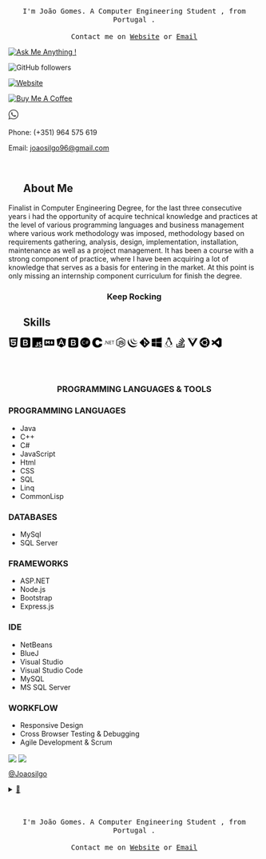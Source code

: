 <!--### Hi there 👋 
#### 𝐇𝐞𝐥𝐥𝐨 𝐭𝐡𝐞𝐫𝐞, 𝐟𝐞𝐥𝐥𝐨𝐰 <𝚌𝚘𝚍𝚎𝚛𝚜/>!-->

<p align="center">
  <br><br>
  <samp>
                                I'm João Gomes. A Computer Engineering Student , from  Portugal .  
     <br><br>Contact me on <a href="https://joaosilgo.github.io/joaogomes/">Website</a> or <a href="mailto:joaosilgo96@gmail.com">Email</a>
  </samp>
</p>

[![Ask Me Anything !](https://img.shields.io/badge/Ask%20me-anything-1abc9c.svg)](https://joaosilgo.github.io/joaogomes/#contact)

![GitHub followers](https://img.shields.io/github/followers/Joaosilgo?style=social)

[![Website](https://img.shields.io/website?down_message=offline&style=plastic&up_color=%23331a00&up_message=online&url=https://joaosilgo.github.io/joaogomes/)](https://joaosilgo.github.io/joaogomes/)




<a href="https://www.buymeacoffee.com/JoaoGomes" target="_blank"><img src="https://cdn.buymeacoffee.com/buttons/v2/default-white.png" alt="Buy Me A Coffee" style="height: 20px !important;width: 50px !important;" ></a>


 
 <a href="https://api.whatsapp.com/send?phone=+351964575619&text=Hi%20There"><img src="https://raw.githubusercontent.com/Joaosilgo/Joaosilgo/master/img/iconfinder_whatsup_633187.svg" width="20" height="20"  /></a>
 
 <!--[Whatsapp](https://api.whatsapp.com/send?phone=+351964575619&text=Hi%20There) -->

Phone: (+351) 964 575 619

Email: <a href="mailto:joaosilgo96@gmail.com">joaosilgo96@gmail.com</a>

</br>

## &nbsp; &nbsp; &nbsp; **About Me**

Finalist in Computer Engineering Degree, for the last three consecutive years i had the opportunity of acquire technical knowledge and practices at the level of various programming languages ​​and business management where various work methodology was imposed, methodology based on requirements gathering, analysis, design, implementation, installation, maintenance as well as a project management. It has been a course with a strong component of practice, where I have been acquiring a lot of knowledge that serves as a basis for entering in the market. At this point is only missing an internship component curriculum for finish the degree.


### <p align="center">**Keep Rocking**  </p>




 ## &nbsp; &nbsp; &nbsp; **Skills**



<a href="https://joaosilgo.github.io/joaogomes/"><img src="https://raw.githubusercontent.com/Joaosilgo/Joaosilgo/master/img/html5.svg"  width="20" height="20" /></a>
<a href="https://joaosilgo.github.io/joaogomes/"><img src="https://raw.githubusercontent.com/Joaosilgo/Joaosilgo/master/img/bootstrap.svg"  width="20" height="20" /></a>
<a href="https://joaosilgo.github.io/joaogomes/"><img src="https://raw.githubusercontent.com/Joaosilgo/Joaosilgo/master/img/javascript.svg"  width="20" height="20" /></a>
<a href="https://joaosilgo.github.io/joaogomes/"><img src="https://raw.githubusercontent.com/Joaosilgo/Joaosilgo/master/img/markdown.svg"  width="20" height="20" /></a>
<a href="https://joaosilgo.github.io/joaogomes/"><img src="https://raw.githubusercontent.com/Joaosilgo/Joaosilgo/master/img/angular.svg"  width="20" height="20" /></a>
<a href="https://joaosilgo.github.io/joaogomes/"><img src="https://raw.githubusercontent.com/Joaosilgo/Joaosilgo/master/img/bootstrap.svg"  width="20" height="20" /></a>
<a href="https://joaosilgo.github.io/joaogomes/"><img src="https://raw.githubusercontent.com/Joaosilgo/Joaosilgo/master/img/csharp.svg"  width="20" height="20" /></a>
<a href="https://joaosilgo.github.io/joaogomes/"><img src="https://raw.githubusercontent.com/Joaosilgo/Joaosilgo/master/img/c.svg"  width="20" height="20" /></a>
<a href="https://joaosilgo.github.io/joaogomes/"><img src="https://raw.githubusercontent.com/Joaosilgo/Joaosilgo/master/img/dot-net.svg"  width="20" height="20" /></a>
<a href="https://joaosilgo.github.io/joaogomes/"><img src="https://raw.githubusercontent.com/Joaosilgo/Joaosilgo/master/img/node-dot-js.svg"  width="20" height="20" /></a>
<a href="https://joaosilgo.github.io/joaogomes/"><img src="https://raw.githubusercontent.com/Joaosilgo/Joaosilgo/master/img/jquery.svg"  width="20" height="20" /></a>
<a href="https://joaosilgo.github.io/joaogomes/"><img src="https://raw.githubusercontent.com/Joaosilgo/Joaosilgo/master/img/git.svg"  width="20" height="20" /></a>
<a href="https://joaosilgo.github.io/joaogomes/"><img src="https://raw.githubusercontent.com/Joaosilgo/Joaosilgo/master/img/windows.svg"  width="20" height="20" /></a>
<a href="https://joaosilgo.github.io/joaogomes/"><img src="https://raw.githubusercontent.com/Joaosilgo/Joaosilgo/master/img/linux.svg"  width="20" height="20" /></a>
<a href="https://joaosilgo.github.io/joaogomes/"><img src="https://raw.githubusercontent.com/Joaosilgo/Joaosilgo/master/img/stackoverflow.svg"  width="20" height="20" /></a>
<a href="https://joaosilgo.github.io/joaogomes/"><img src="https://raw.githubusercontent.com/Joaosilgo/Joaosilgo/master/img/vue-dot-js.svg"  width="20" height="20" /></a>
<a href="https://joaosilgo.github.io/joaogomes/"><img src="https://raw.githubusercontent.com/Joaosilgo/Joaosilgo/master/img/ubuntu.svg"  width="20" height="20" /></a>
<a href="https://joaosilgo.github.io/joaogomes/"><img src="https://raw.githubusercontent.com/Joaosilgo/Joaosilgo/master/img/visualstudiocode.svg"  width="20" height="20" /></a>


  <br><br>

### <p align="center">**PROGRAMMING LANGUAGES & TOOLS**</p>

                   
### PROGRAMMING LANGUAGES

* Java
* C++
* C#
* JavaScript
* Html
* CSS
* SQL
* Linq
* CommonLisp

### DATABASES

* MySql
* SQL Server

### FRAMEWORKS

* ASP.NET
* Node.js
* Bootstrap
* Express.js

### IDE
* NetBeans
* BlueJ
* Visual Studio
* Visual Studio Code
* MySQL
* MS SQL Server

### WORKFLOW
* Responsive Design
* Cross Browser Testing & Debugging
* Agile Development & Scrum






<img align="center" src="https://github-readme-stats.vercel.app/api/top-langs/?username=Joaosilgo&show_icons=true&hide_border=true&text_color=2e2e1f&title_color=2e2e1f" >





<img align="center" src="https://github-readme-stats.vercel.app/api?username=Joaosilgo&show_icons=true&hide_border=true&icon_color=2e2e1f&text_color=2e2e1f&title_color=2e2e1f" >

[@Joaosilgo](https://github.com/Joaosilgo/)

<details>
  <summary><a href="#">🔰</a></summary>
  <details>
    <summary>🔰</a></summary>
    <details>
      <summary><a href="#">🔰</a></summary>
      <details>
        <summary><a href="#">🔰</a></summary>
        <details>
          <summary><a href="#">🔰</a></summary>
          <details>
            <summary><a href="#">🔰</a></summary>
              <details>
                <summary><a href="#">🔰</a></summary>
                <details>
                  <summary><a href="#">🔰</a></summary>
                  🔰🧿              
                </details>                
              </details>
            </details>
          </details>
        </details>
      </details>
    </details>
  </details>
</details>


<p align="center">
  <br><br>
  <samp>
                                I'm João Gomes. A Computer Engineering Student , from  Portugal .  
     <br><br>Contact me on <a href="https://joaosilgo.github.io/joaogomes/">Website</a> or <a href="mailto:joaosilgo96@gmail.com">Email</a>
  </samp>
</p>


<!--
**Joaosilgo/Joaosilgo** is a ✨ _special_ ✨ repository because its `README.md` (this file) appears on your GitHub profile.

Here are some ideas to get you started:

- 🔭 I’m currently working on ...
- 🌱 I’m currently learning ...
- 👯 I’m looking to collaborate on ...
- 🤔 I’m looking for help with ...
- 💬 Ask me about ...
- 📫 How to reach me: ...
- 😄 Pronouns: ...
- ⚡ Fun fact: ...
-->
